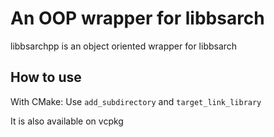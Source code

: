 # An OOP wrapper for libbsarch
libbsarchpp is an object oriented wrapper for libbsarch

## How to use

With CMake: 
Use ``add_subdirectory`` and ``target_link_library``

It is also available on vcpkg

